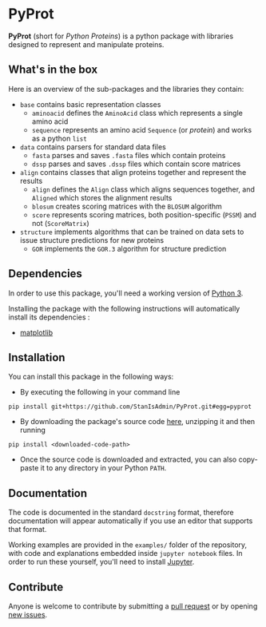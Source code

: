 # PyProt

**PyProt** (short for _Python Proteins_) is a python package with libraries designed to represent and manipulate proteins.

## What's in the box

Here is an overview of the sub-packages and the libraries they contain:
- `base` contains basic representation classes
  - `aminoacid` defines the `AminoAcid` class which represents a single amino acid
  - `sequence` represents an amino acid `Sequence` (or _protein_) and works as a python `list`
- `data` contains parsers for standard data files
  - `fasta` parses and saves `.fasta` files which contain proteins
  - `dssp` parses and saves `.dssp` files which contain score matrices
- `align` contains classes that align proteins together and represent the results
  - `align` defines the `Align` class which aligns sequences together, and `Aligned` which stores the alignment results
  - `blosum` creates scoring matrices with the `BLOSUM` algorithm
  - `score` represents scoring matrices, both position-specific (`PSSM`) and not (`ScoreMatrix`)
- `structure` implements algorithms that can be trained on data sets to issue structure predictions for new proteins
  - `GOR` implements the `GOR.3` algorithm for structure prediction

## Dependencies
In order to use this package, you'll need a working version of [Python 3](https://www.python.org/download/releases/3.0/).

Installing the package with the following instructions will automatically install its dependencies :
- [matplotlib](https://matplotlib.org/)

## Installation
You can install this package in the following ways:

- By executing the following in your command line

`pip install git+https://github.com/StanIsAdmin/PyProt.git#egg=pyprot`

- By downloading the package's source code [here](https://github.com/StanIsAdmin/PyProt/archive/master.zip), unzipping it and then running

`pip install <downloaded-code-path>`

- Once the source code is downloaded and extracted, you can also copy-paste it to any directory in your Python `PATH`.

## Documentation
The code is documented in the standard `docstring` format, therefore documentation will appear automatically if you use an editor that supports that format.

Working examples are provided in the `examples/` folder of the repository, with code and explanations embedded inside `jupyter notebook` files. In order to run these yourself, you'll need to install [Jupyter](http://jupyter.org/).



## Contribute
Anyone is welcome to contribute by submitting a [pull request](https://help.github.com/articles/about-pull-requests/) or by opening [new issues](https://help.github.com/articles/about-issues/).
